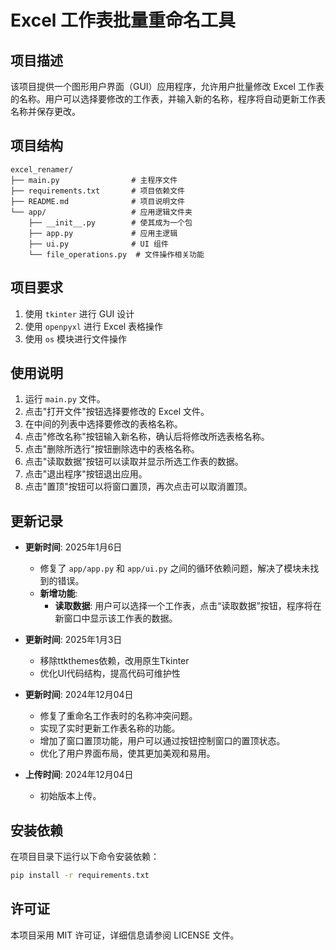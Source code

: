 # Excel 工作表批量重命名工具

## 项目描述
该项目提供一个图形用户界面（GUI）应用程序，允许用户批量修改 Excel 工作表的名称。用户可以选择要修改的工作表，并输入新的名称，程序将自动更新工作表名称并保存更改。

## 项目结构
```
excel_renamer/
├── main.py                # 主程序文件
├── requirements.txt       # 项目依赖文件
├── README.md              # 项目说明文件
└── app/                   # 应用逻辑文件夹
    ├── __init__.py        # 使其成为一个包
    ├── app.py             # 应用主逻辑
    ├── ui.py              # UI 组件
    └── file_operations.py  # 文件操作相关功能
```

## 项目要求
1. 使用 `tkinter` 进行 GUI 设计
2. 使用 `openpyxl` 进行 Excel 表格操作
3. 使用 `os` 模块进行文件操作

## 使用说明
1. 运行 `main.py` 文件。
2. 点击"打开文件"按钮选择要修改的 Excel 文件。
3. 在中间的列表中选择要修改的表格名称。
4. 点击"修改名称"按钮输入新名称，确认后将修改所选表格名称。
5. 点击"删除所选行"按钮删除选中的表格名称。
6. 点击"读取数据"按钮可以读取并显示所选工作表的数据。
7. 点击"退出程序"按钮退出应用。
8. 点击"置顶"按钮可以将窗口置顶，再次点击可以取消置顶。

## 更新记录
- **更新时间**: 2025年1月6日
  - 修复了 `app/app.py` 和 `app/ui.py` 之间的循环依赖问题，解决了模块未找到的错误。
  - **新增功能**:
    - **读取数据**: 用户可以选择一个工作表，点击“读取数据”按钮，程序将在新窗口中显示该工作表的数据。

- **更新时间**: 2025年1月3日
  - 移除ttkthemes依赖，改用原生Tkinter
  - 优化UI代码结构，提高代码可维护性

- **更新时间**: 2024年12月04日
  - 修复了重命名工作表时的名称冲突问题。
  - 实现了实时更新工作表名称的功能。
  - 增加了窗口置顶功能，用户可以通过按钮控制窗口的置顶状态。
  - 优化了用户界面布局，使其更加美观和易用。

- **上传时间**: 2024年12月04日
  - 初始版本上传。

## 安装依赖
在项目目录下运行以下命令安装依赖：
```bash
pip install -r requirements.txt
```

## 许可证
本项目采用 MIT 许可证，详细信息请参阅 LICENSE 文件。
